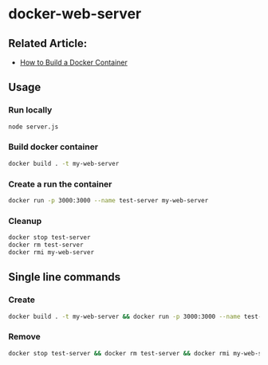 docker-web-server
==

## Related Article:

* [How to Build a Docker Container](https://scriptable.com/docker/how-to-build-a-docker-container/)

## Usage

### Run locally

```sh
node server.js
```

### Build docker container

```sh
docker build . -t my-web-server
```

### Create a run the container

```sh
docker run -p 3000:3000 --name test-server my-web-server
```

### Cleanup

```sh
docker stop test-server
docker rm test-server
docker rmi my-web-server
```

## Single line commands

### Create

```sh
docker build . -t my-web-server && docker run -p 3000:3000 --name test-server my-web-server
```

### Remove

```sh
docker stop test-server && docker rm test-server && docker rmi my-web-server
```